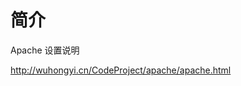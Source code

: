 <!-- README.md --- 
;; 
;; Description: 
;; Author: Hongyi Wu(吴鸿毅)
;; Email: wuhongyi@qq.com 
;; Created: 六 4月 21 11:03:47 2018 (+0800)
;; Last-Updated: 三 5月 30 09:30:27 2018 (+0800)
;;           By: Hongyi Wu(吴鸿毅)
;;     Update #: 5
;; URL: http://wuhongyi.cn -->

# 简介

Apache 设置说明

http://wuhongyi.cn/CodeProject/apache/apache.html


<!-- README.md ends here -->
